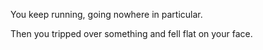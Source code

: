 You keep running, going nowhere in particular.

Then you tripped over something and fell flat on your face.